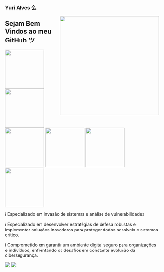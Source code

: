 ### Yuri Alves 么
<img src = "giphy.gif" width = "325px" align = "right">

## Sejam Bem Vindos ao meu GitHub ツ

<div>
  <img src = "php.svg" width = "128">
   <img src = "php.svg" width = "128">
   <img src = "php.svg" width = "128">
   <img src = "php.svg" width = "128">
   <img src = "php.svg" width = "128">
   <img src = "php.svg" width = "128">
</div>

ℹ️ Especializado em invasão de sistemas e análise de vulnerabilidades

ℹ️ Especializado em desenvolver estratégias de defesa robustas e implementar soluções inovadoras para proteger dados sensíveis e sistemas crítico.

ℹ️ Comprometido em garantir um ambiente digital seguro para organizações e indivíduos, enfrentando os desafios em constante evolução da cibersegurança.

<img src="https://github-readme-stats.vercel.app/api/top-langs/?username=risoflorais&show_icons=true&theme=radical&count_private=true"/>
<img src="https://github-readme-stats.vercel.app/api?username=risoflorais&show_icons=true&show_icons=true&theme=radical&count_private=true" />
